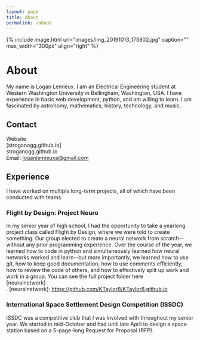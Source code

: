 ```yaml
---
layout: page
title: About
permalink: /about
---
```


{% include image.html url="images/img_20191013_173802.jpg" caption="" max_width="300px" align="right" %}

# About

My name is Logan Lemieux. I am an Electrical Engineering student at Western Washington University in Bellingham, Washington, USA. I have experience in basic web development, python, and am willing to learn. I am fascinated by astronomy, mathematics, history, technology, and music. 

## Contact

Website <br />
[stroganogg.github.io] <br />
stroganogg.github.io<br />
Email: [loganlemieuxa@gmail.com]


[Yavin]: https://stroganogg.github.io
[loganlemieuxa@gmail.com]: mailto:loganlemieuxa@gmail.com

## Experience

I have worked on multiple long-term projects, all of which have been conducted with teams. 

### Flight by Design: Project Neuro

In my senior year of high school, I had the opportunity to take a yearlong project class called Flight by Design, where we were told to create </i>something</i>. Our group elected to create a neural network from scratch--without any prior programming experience. Over the course of the year, we learned how to code in python and simultaneously learned how neural networks worked and learn--but more importantly, we learned how to use git, how to keep good documentation, how to use comments efficiently, how to review the code of others, and how to effectively split up work and work in a group. You can see the full project folder here<br />[neuralnetwork]<br />.
[neuralnetwork]: https://github.com/KTaylor8/KTaylor8.github.io

### International Space Settlement Design Competition (ISSDC)

ISSDC was a competitive club that I was involved with throughout my senior year. We started in mid-October and had until late April to design a space station based on a 5-page-long Request for Proposal (RFP). 